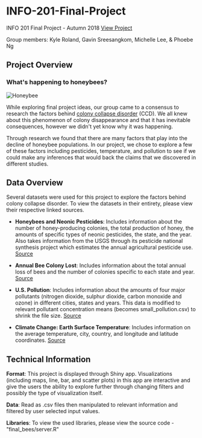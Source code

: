 # INFO-201-Final-Project
INFO 201 Final Project - Autumn 2018
[View Project](https://gavinsreeuw.shinyapps.io/BE4_Project/?fbclid=IwAR2_XmNXZihhgALsZhXx_Rx5DzW52_K8abRdNiQodFu7j_ayzW-MkuAnSdY)

Group members: Kyle Roland, Gavin Sreesangkom, Michelle Lee, & Phoebe Ng

## Project Overview

### What's happening to honeybees?
![Honeybee](https://c1.staticflickr.com/1/210/519742656_0b2323bc8e_z.jpg?zz=1)

While exploring final project ideas, our group came to a consensus to research the factors behind [colony collapse disorder](https://www.epa.gov/pollinator-protection/colony-collapse-disorder) (CCD). We all knew about this phenomenon of colony disappearance and that it has inevitable consequences, however we didn't yet know why it was happening.

Through research we found that there are many factors that play into the decline of honeybee populations. In our project, we chose to explore a few of these factors including pesticides, temperature, and pollution to see if we could make any inferences that would back the claims that we discovered in different studies.

## Data Overview

Several datasets were used for this project to explore the factors behind colony collapse disorder. To view the datasets in their entirety, please view their respective linked sources.

* __Honeybees and Neonic Pesticides__: Includes information about the number of honey-producing colonies, the total production of honey, the amounts of specific types of neonic pesticides, the state, and the year. Also takes information from the USGS through its pesticide national synthesis project which estimates the annual agricultural pesticide use. [Source](https://www.kaggle.com/kevinzmith/honey-with-neonic-pesticide/home)

* __Annual Bee Colony Lost__: Includes information about the total annual loss of bees and the number of colonies specific to each state and year. [Source](https://data.world/finley/honey-bees-and-apiculture)

* __U.S. Pollution__: Includes information about the amounts of four major pollutants (nitrogen dioxide, sulphur dioxide, carbon monoxide and ozone) in different cities, states and years. This data is modified to relevant pollutant concentration means (becomes small_pollution.csv) to shrink the file size. [Source](https://www.kaggle.com/sogun3/uspollution )

* __Climate Change: Earth Surface Temperature__:  Includes information on the average temperature, city, country, and longitude and latitude coordinates.  [Source](https://www.kaggle.com/berkeleyearth/climate-change-earth-surface-temperature-data)

## Technical Information

__Format__: This project is displayed through Shiny app. Visualizations (including maps, line, bar, and scatter plots) in this app are interactive and give the users the ability to explore further through changing filters and possibly the type of visualization itself.

__Data__: Read as .csv files then manipulated to relevant information and filtered by user selected input values.

__Libraries__: To view the used libraries, please view the source code - "final_bees/server.R"
